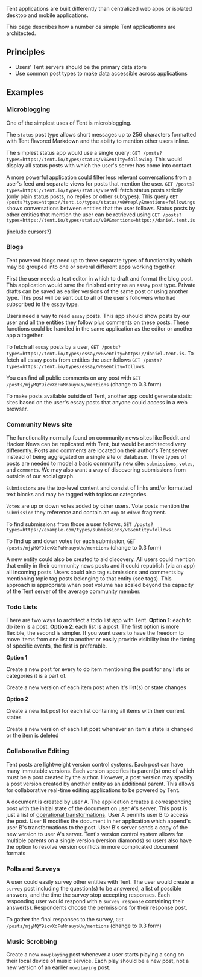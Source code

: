 Tent applications are built differently than centralized web apps or isolated desktop and mobile applications.

This page describes how a number os simple Tent applicationns are architected.

## Principles

 - Users' Tent servers should be the primary data store
 - Use common post types to make data accessible across applications

## Examples

### Microblogging
  
  One of the simplest uses of Tent is microblogging.

  The `status` post type allows short messages up to 256 characters formatted with Tent flavored Markdown and the ability to mention other users inline.
    
  The simplest status app would use a single query: `GET /posts?types=https://tent.io/types/status/v0&entity=following`. This would display all status posts with which the user's server has come into contact. 

  A more powerful application could filter less relevant conversations from a user's feed and separate views for posts that mention the user. `GET /posts?types=https://tent.io/types/status/v0#` will fetch status posts strictly (only plain status posts, no replies or other subtypes). This query `GET /posts?types=https://tent.io/types/status/v0#reply&mentions=followings` shows conversations between entities that the user follows. Status posts by other entities that mention the user can be retrieved using `GET /posts?types=https://tent.io/types/status/v0#&mentions=https://daniel.tent.is`

(include cursors?)

### Blogs 

  Tent powered blogs need up to three separate types of functionality which may be grouped into one or several different apps working together.
  
  First the user needs a text editor in which to draft and format the blog post. This application would save the finished entry as an `essay` post type. Private drafts can be saved as earlier versions of the same post or using another type. This post will be sent out to all of the user's followers who had subscribed to the `essay` type.

  Users need a way to read `essay` posts. This app should show posts by our user and all the entities they follow plus comments on these posts. These functions could be handled in the same application as the editor or another app altogether. 
  
  To fetch all `essay` posts by a user, `GET /posts?types=https://tent.io/types/essay/v0&entity=https://daniel.tent.is`. To fetch all essay posts from entities the user follows `GET /posts?types=https://tent.io/types/essay/v0&entity=follows`.
  
  You can find all public comments on any post with `GET /posts/mjyMQY9icvXdFuMnauyoUw/mentions` (change to 0.3 form)
  
  To make posts available outside of Tent, another app could generate static sites based on the user's essay posts that anyone could access in a web browser.
  
### Community News site

  The functionality normally found on community news sites like Reddit and Hacker News can be replicated with Tent, but would be architected very differently. Posts and comments are located on their author's Tent server instead of being aggregated on a single site or database. Three types of posts are needed to model a basic community new site: `submissions`, `votes`, and `comments`. We may also want a way of discovering submissions from outside of our social graph.
  
  `Submission`s are the top-level content and consist of links and/or formatted text blocks and may be tagged with topics or categories.
  
  `Vote`s are up or down votes added by other users. Vote posts mention the `submission` they reference and contain an `#up` or `#down` fragment.
  
  To find submissions from those a user follows, `GET /posts?types=https://example.com/types/submissions/v0&entity=follows`
  
  To find up and down votes for each submission, `GET /posts/mjyMQY9icvXdFuMnauyoUw/mentions` (change to 0.3 form)
  
  A new entity could also be created to aid discovery. All users could mention that entity in their community news posts and it could republish (via an app) all incoming posts. Users could also tag submissions and comments by mentioning topic tag posts belonging to that entity (see tags). This approach is appropriate when post volume has scaled beyond the capacity of the Tent server of the average community member.
  
  
### Todo Lists 

  There are two ways to architect a todo list app with Tent. **Option 1**: each to do item is a post. **Option 2**: each list is a post. The first option is more flexible, the second is simpler. If you want users to have the freedom to move items from one list to another or easily provide visibility into the timing of specific events, the first is preferable.
  
**Option 1**
  
  Create a new post for every to do item mentioning the post for any lists or categories it is a part of.
 
  Create a new version of each item post when it's list(s) or state changes
  
 **Option 2**

  Create a new list post for each list containing all items with their current states
  
  Create a new version of each list post whenever an item's state is changed or the item is deleted 
  
### Collaborative Editing

  Tent posts are lightweight version control systems. Each post can have many immutable versions. Each version specifies its parent(s) one of which must be a post created by the author. However, a post version may specify a post version created by another entity as an additional parent. This allows for collaborative real-time editing applications to be powered by Tent.
  
  A document is created by user A. The application creates a corresponding post with the initial state of the document on user A's server. This post is just a list of [operational transformations](https://en.wikipedia.org/wiki/Operational_transformation). User A permits user B to access the post. User B modifies the document in her application which append's user B's transformations to the post. User B's server sends a copy of the new version to user A's server. Tent's version control system allows for multiple parents on a single version (version diamonds) so users also have the option to resolve version conflicts in more complicated document formats
  
### Polls and Surveys

  A user could easily survey other entities with Tent. The user would create a `survey` post including the question(s) to be answered, a list of possible answers, and the time the survey stop accepting responses. Each responding user would respond with a `survey_response` containing their answer(s). Respondents choose the permissions for their response post.
  
  To gather the final responses to the survey, `GET /posts/mjyMQY9icvXdFuMnauyoUw/mentions` (change to 0.3 form)
  
### Music Scrobbing 
  
  Create a new `nowplaying` post whenever a user starts playing a song on their local device of music service. Each play should be a new post, not a new version of an earlier `nowplaying` post.
